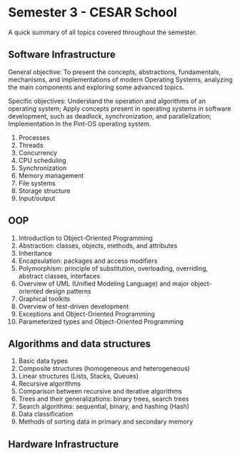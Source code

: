 # Semester 3 - CESAR School
A quick summary of all topics covered throughout the semester.


## Software Infrastructure
General objective:
To present the concepts, abstractions, fundamentals, mechanisms, and implementations of modern Operating Systems, analyzing the main components and exploring some advanced topics.

Specific objectives:
Understand the operation and algorithms of an operating system;
Apply concepts present in operating systems in software development, such as deadlock, synchronization, and parallelization;
Implementation in the Pint-OS operating system.

1. Processes
2. Threads
3. Concurrency
4. CPU scheduling
5. Synchronization
6. Memory management
7. File systems
8. Storage structure
9. Input/output

## OOP
1. Introduction to Object-Oriented Programming
2. Abstraction: classes, objects, methods, and attributes
3. Inheritance
4. Encapsulation: packages and access modifiers
5. Polymorphism: principle of substitution, overloading, overriding, abstract classes, interfaces
6. Overview of UML (Unified Modeling Language) and major object-oriented design patterns
7. Graphical toolkits
8. Overview of test-driven development
9. Exceptions and Object-Oriented Programming
10. Parameterized types and Object-Oriented Programming
    
## Algorithms and data structures
1. Basic data types
2. Composite structures (homogeneous and heterogeneous)
3. Linear structures (Lists, Stacks, Queues)
4. Recursive algorithms
5. Comparison between recursive and iterative algorithms
6. Trees and their generalizations: binary trees, search trees
7. Search algorithms: sequential, binary, and hashing (Hash)
8. Data classification
9. Methods of sorting data in primary and secondary memory

## Hardware Infrastructure

